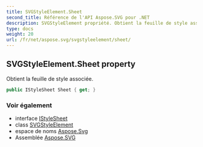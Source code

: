 ```yaml
---
title: SVGStyleElement.Sheet
second_title: Référence de l'API Aspose.SVG pour .NET
description: SVGStyleElement propriété. Obtient la feuille de style associée.
type: docs
weight: 20
url: /fr/net/aspose.svg/svgstyleelement/sheet/
---
```

## SVGStyleElement.Sheet property

Obtient la feuille de style associée.

```csharp
public IStyleSheet Sheet { get; }
```

### Voir également

* interface [IStyleSheet](../../../aspose.svg.dom.css/istylesheet/)
* class [SVGStyleElement](../)
* espace de noms [Aspose.Svg](../../svgstyleelement/)
* Assemblée [Aspose.SVG](../../../)


